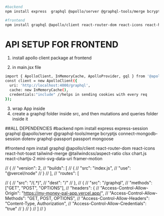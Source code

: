 

```bash

#backend
npm install express  graphql @apollo/server @graphql-tools/merge bcryptjs dotenv passport mongoose

#frontend
npm install graphql @apollo/client react-router-dom react-icons react-hot-toast tailwind-merge @tailwindcss/aspect-ratio clsx chart.js react-chartjs-2 mini-svg-data-uri framer-motion

```



# API SETUP FOR FRONTEND

1) install apollo client package at frontend

2) in main.jsx file  
```bash
import { ApolloClient, InMemoryCache, ApolloProvider, gql } from '@apollo/client';
const client = new ApolloClient({
  uri: 'http://localhost:4000/graphql',
  cache: new InMemoryCache(), 
  credentials:"include" //helps in sending cookies with every req
});
```

3) wrap App inside        
        <ApolloProvider client={client}>
          <App />
        </ApolloProvider>
4) create a graphql folder inside src, and then mutations and queries folder inside it 



##ALL DEPENDENCIES
#backend
npm install express express-session graphql @apollo/server @graphql-tools/merge bcryptjs connect-mongodb-session dotenv graphql-passport passport mongoose

#frontend
npm install graphql @apollo/client react-router-dom react-icons react-hot-toast tailwind-merge @tailwindcss/aspect-ratio clsx chart.js react-chartjs-2 mini-svg-data-uri framer-motion





// {
//   "version": 2,
//   "builds": [
//     {
//       "src": "index.js",
//       "use": "@vercel/node"
//     }
//   ],
//   "routes": [
    
//     {
//         "src": "/(.*)",
//         "dest": "/" 
//     },
//     {
//       "src": "/graphql",
//       "methods": ["GET", "POST", "OPTIONS"],
//       "headers": {
//         "Access-Control-Allow-Origin": "https://my-money-pal-app.vercel.app/",
//         "Access-Control-Allow-Methods": "GET, POST, OPTIONS",
//         "Access-Control-Allow-Headers": "Content-Type, Authorization",
//         "Access-Control-Allow-Credentials": "true"
//       }
//     }
//   ]
// }

<!-- "crons": [
    {
      "path": "/api/cron",
      "schedule": "31 12 12 * *"
    }
  ] -->